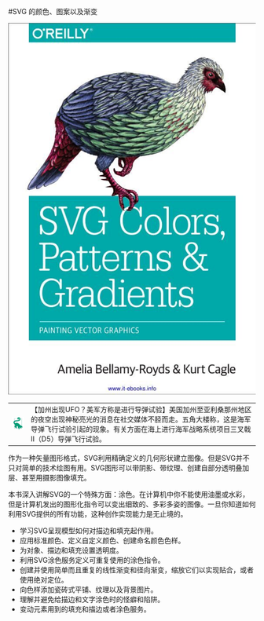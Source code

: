 #SVG 的颜色、图案以及渐变


![](img/cover.jpg?raw=true)

<table><tbody><td><img src="img/mark1.jpg?raw=true" /></td><td>【加州出现UFO？美军方称是进行导弹试验】美国加州至亚利桑那州地区的夜空出现神秘亮光的消息在社交媒体不胫而走。五角大楼称，这是海军导弹飞行试验引起的现象。有关方面在海上进行海军战略系统项目三叉戟II（D5）导弹飞行试验。</td></tbody></table>

作为一种矢量图形格式，SVG利用精确定义的几何形状建立图像。但是SVG并不只对简单的技术绘图有用。SVG图形可以带阴影、带纹理、创建自部分透明叠加层、甚至用摄影图像填充。

本书深入讲解SVG的一个特殊方面：涂色。在计算机中你不能使用油墨或水彩，但是计算机发出的图形化指令可以变出细致的、多彩多姿的图像。一旦你知道如何利用SVG提供的所有功能，这种创作实现能力是无止境的。

- 学习SVG呈现模型如何对描边和填充起作用。
- 应用标准颜色、定义自定义颜色、创建命名颜色色样。
- 为对象、描边和填充设置透明度。
- 利用SVG涂色服务定义可重复使用的涂色指令。
- 创建并使用简单而且重复的线性渐变和径向渐变，缩放它们以实现贴合，或者使用绝对定位。
- 向色样添加瓷砖式平铺、纹理以及背景图片。
- 理解并避免给描边和文字涂色时的怪癖和陷阱。
- 变动元素用到的填充和描边或者涂色服务。


